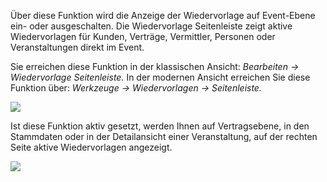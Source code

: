 Über diese Funktion wird die Anzeige der Wiedervorlage auf Event-Ebene ein- oder ausgeschalten. Die Wiedervorlage Seitenleiste zeigt aktive Wiedervorlagen für Kunden, Verträge, Vermittler, Personen oder Veranstaltungen direkt im Event. 

Sie erreichen diese Funktion in der klassischen Ansicht: *Bearbeiten -> Wiedervorlage Seitenleiste.*
In der modernen Ansicht erreichen Sie diese Funktion über: *Werkzeuge -> Wiedervorlagen -> Seitenleiste.*

![](http://xpecto.github.io/docs/xpecto/Bearbeiten/Wiedervorlage_Seitenleiste/Wiedervorlage_menue.png)

Ist diese Funktion aktiv gesetzt, werden Ihnen auf Vertragsebene, in den Stammdaten oder in der Detailansicht einer Veranstaltung, auf der rechten Seite aktive Wiedervorlagen angezeigt. 

![](http://xpecto.github.io/docs/xpecto/Bearbeiten/Wiedervorlage_Seitenleiste/Wiedervorlage_aktiv.png)
